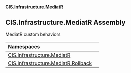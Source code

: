 #### [CIS.Infrastructure.MediatR](index.md 'index')

## CIS.Infrastructure.MediatR Assembly

MediatR custom behaviors

| Namespaces | |
| :--- | :--- |
| [CIS.Infrastructure.MediatR](CIS.Infrastructure.MediatR.md 'CIS.Infrastructure.MediatR') | |
| [CIS.Infrastructure.MediatR.Rollback](CIS.Infrastructure.MediatR.Rollback.md 'CIS.Infrastructure.MediatR.Rollback') | |
